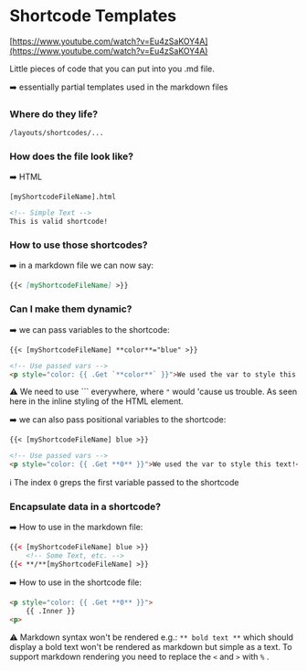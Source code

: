 # Shortcode Templates

[https://www.youtube.com/watch?v=Eu4zSaKOY4A](https://www.youtube.com/watch?v=Eu4zSaKOY4A)

Little pieces of code that you can put into you .md file.

➡️ essentially partial templates used in the markdown files

### Where do they life?

```html
/layouts/shortcodes/...
```

### How does the file look like?

➡️ HTML

```
[myShortcodeFileName].html
```

```html
<!-- Simple Text -->
This is valid shortcode!
```

### How to use those shortcodes?

➡️ in a markdown file we can now say:

```markdown
{{< [myShortcodeFileName] >}}
```

### Can I make them dynamic?

➡️ we can pass variables to the shortcode:

```
{{< [myShortcodeFileName] **color**="blue" >}}
```

```html
<!-- Use passed vars -->
<p style="color: {{ .Get `**color**` }}">We used the var to style this text!<p>
```

⚠️ We need to use ``` everywhere, where `"` would 'cause us trouble. As seen here in the inline styling of the HTML element.

➡️ we can also pass  positional variables to the shortcode:

```
{{< [myShortcodeFileName] blue >}}
```

```html
<!-- Use passed vars -->
<p style="color: {{ .Get **0** }}">We used the var to style this text!<p>
```

ℹ️ The index `0` greps the first variable passed to the shortcode

### Encapsulate data in a shortcode?

➡️ How to use in the markdown file:

```html
{{< [myShortcodeFileName] blue >}}
	<!-- Some Text, etc. -->
{{< **/**[myShortcodeFileName] >}}
```

➡️ How to use in the shortcode file:

```html
<p style="color: {{ .Get **0** }}">
	{{ .Inner }}
<p>
```

⚠️ Markdown syntax won't be rendered e.g.: `** bold text **` which should display a bold text won't be rendered as markdown but simple as a text. To support markdown rendering you need to replace the `<` and `>` with `%` .
